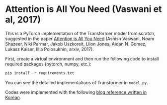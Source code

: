 # Attention is All You Need (Vaswani et al, 2017)


This is a PyTorch implementation of the Transformer model from scratch, suggested in the paper [Attention is All You Need](https://arxiv.org/abs/1706.03762) (Ashish Vaswani, Noam Shazeer, Niki Parmar, Jakob Uszkoreit, Llion Jones, Aidan N. Gomez, Lukasz Kaiser, Illia Polosukhin, arxiv, 2017).

First, create a virtual environment and then run the following code to install required packages (pytorch, numpy, etc.): 
```python
pip install -r requirements.txt
``` 

You can see the detailed implementations of Transformer in `model.py`. 

Codes were implemented with the following [blog reference written in Korean](https://code-angie.tistory.com/7). 



 


